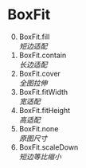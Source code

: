 # BoxFit

0. BoxFit.fill<br>*短边适配*
1. BoxFit.contain<br>*长边适配*
2. BoxFit.cover<br>*全图拉伸*
3. BoxFit.fitWidth<br>*宽适配*
4. BoxFit.fitHeight<br>*高适配*
5. BoxFit.none<br>*原图尺寸*
6. BoxFit.scaleDown<br>*短边等比缩小*
